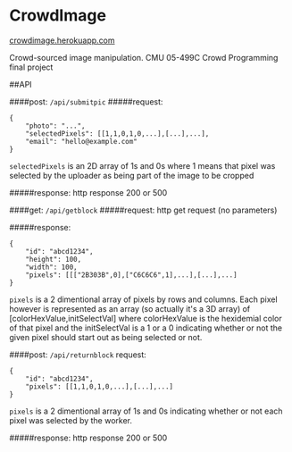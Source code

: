CrowdImage
==========
[crowdimage.herokuapp.com](http://crowdimage.herokuapp.com)

Crowd-sourced image manipulation. CMU 05-499C Crowd Programming final project
  

##API

####post: `/api/submitpic`
#####request:
	
	{
		"photo": "...",
		"selectedPixels": [[1,1,0,1,0,...],[...],...],
		"email": "hello@example.com"
	}
`selectedPixels` is an 2D array of 1s and 0s where 1 means that pixel was selected by the uploader as being part of the image to be cropped

#####response:
http response 200 or 500

####get: `/api/getblock`
#####request:
http get request (no parameters)

#####response:
	
	{
		"id": "abcd1234",
		"height": 100,
		"width": 100,
		"pixels": [[["2B303B",0],["C6C6C6",1],...],[...],...]
	}
`pixels` is a 2 dimentional array of pixels by rows and columns. Each pixel however is represented as an array (so actually it's a 3D array) of [colorHexValue,initSelectVal] where colorHexValue is the hexidemial color of that pixel and the initSelectVal is a 1 or a 0 indicating whether or not the given pixel should start out as being selected or not.

####post: `/api/returnblock`
request:
	
	{
		"id": "abcd1234",
		"pixels": [[1,1,0,1,0,...],[...],...]
	}
`pixels` is a 2 dimentional array of 1s and 0s indicating whether or not each pixel was selected by the worker.

#####response:
http response 200 or 500